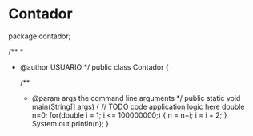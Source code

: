 # Contador
package contador;

/**
 *
 * @author USUARIO
 */
public class Contador {

    /**
     * @param args the command line arguments
     */
    public static void main(String[] args) {
        // TODO code application logic here
        double n=0;
        for(double i = 1; i <= 100000000;)
        {
            n = n+i;
            i = i + 2;
        }
        System.out.println(n);
    }
